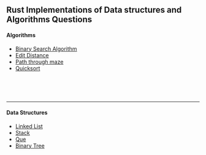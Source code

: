 <h2>Rust Implementations of Data structures and Algorithms Questions</h2>


<h4> Algorithms</h4>
<ul>
  <li><a href="https://github.com/cerebrium/rust_ds_algo/tree/main/binary_search"> Binary Search Algorithm</a></li>
  <li><a href="https://github.com/cerebrium/rust_edit_distance">Edit Distance</a></li>
  <li><a href="https://github.com/cerebrium/rust_ds_algo/blob/main/path/src/main.rs">Path through maze</a></li>
  <li><a href="https://github.com/cerebrium/rust_ds_algo/blob/main/quicksort/src/main.rs">Quicksort</a></li>
</ul>

<br />
<br />
<br />

<hr />
<h4>Data Structures</h4>
<ul>
<li><a href="https://github.com/cerebrium/rust_ds_algo/tree/main/linkedLists">Linked List</a></li>
<li><a href="https://github.com/cerebrium/rust_ds_algo/blob/main/stack/src/LNode/Stack.rs">Stack</a></li>
<li><a href="https://github.com/cerebrium/rust_ds_algo/blob/main/que/src/LNode/Que.rs">Que</a></li>
<li><a href="https://github.com/cerebrium/rust_ds_algo/blob/main/trees/b_tree/src/BNode/BTree.rs">Binary Tree</a></li>
  
</ul>
<br />
<br />
<br />





